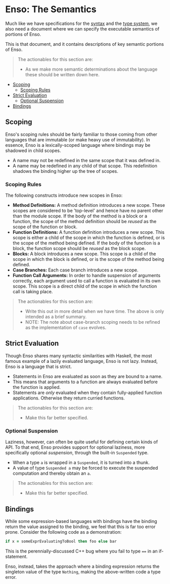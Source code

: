# Enso: The Semantics
Much like we have specifications for the [syntax](../syntax/syntax.md) and the
[type system](../types/types.md), we also need a document where we can specify
the executable semantics of portions of Enso.

This is that document, and it contains descriptions of key semantic portions of
Enso.

> The actionables for this section are:
>
> - As we make more semantic determinations about the language these should be
>   written down here.

<!-- MarkdownTOC levels="2,3" autolink="true" -->

- [Scoping](#scoping)
    - [Scoping Rules](#scoping-rules)
- [Strict Evaluation](#strict-evaluation)
    - [Optional Suspension](#optional-suspension)
- [Bindings](#bindings)

<!-- /MarkdownTOC -->

## Scoping
Enso's scoping rules should be fairly familiar to those coming from other
languages that are immutable (or make heavy use of immutability). In essence,
Enso is a lexically-scoped language where bindings may be shadowed in child
scopes.

- A name may not be redefined in the same scope that it was defined in.
- A name may be redefined in any child of that scope. This redefinition shadows
  the binding higher up the tree of scopes.

### Scoping Rules
The following constructs introduce new scopes in Enso:

- **Method Definitions:** A method definition introduces a new scope. These
  scopes are considered to be 'top-level' and hence have no parent other than
  the module scope. If the body of the method is a block or a function, the
  scope of the method definition should be _reused_ as the scope of the
  function or block.
- **Function Definitions:** A function definition introduces a new scope. This
  scope is either a child of the scope in which the function is defined, or is
  the scope of the method being defined. If the body of the function is a block,
  the function scope should be _reused_ as the block scope.
- **Blocks:** A block introduces a new scope. This scope is a child of the scope
  in which the block is defined, or is the scope of the method being defined.
- **Case Branches:** Each case branch introduces a new scope.
- **Function Call Arguments:** In order to handle suspension of arguments
  correctly, each argument used to call a function is evaluated in its own
  scope. This scope is a direct child of the scope in which the function call is
  taking place.

> The actionables for this section are:
>
> - Write this out in more detail when we have time. The above is only intended
>   as a brief summary.
> - NOTE: The note about case-branch scoping needs to be refined as the
>   implementation of `case` evolves.

## Strict Evaluation
Though Enso shares many syntactic similarities with Haskell, the most famous
example of a lazily evaluated language, Enso is not lazy. Instead, Enso is a
language that is strict.

- Statements in Enso are evaluated as soon as they are bound to a name.
- This means that arguments to a function are always evaluated before the
  function is applied.
- Statements are _only_ evaluated when they contain fully-applied function
  applications. Otherwise they return curried functions.

> The actionables for this section are:
>
> - Make this far better specified.

### Optional Suspension
Laziness, however, can often be quite useful for defining certain kinds of API.
To that end, Enso provides support for optional laziness, more specifically
optional _suspension_, through the built-in `Suspended` type.

- When a type `a` is wrapped in a `Suspended`, it is turned into a thunk.
- A value of type `Suspended a` may be forced to execute the suspended
  computation and thereby obtain an `a`.

> The actionables for this section are:
>
> - Make this far better specified.

## Bindings
While some expression-based languages with bindings have the binding return the
value assigned to the binding, we feel that this is far too error prone.
Consider the following code as a demonstration:

```ruby
if x = someExprEvaluatingToBool then foo else bar
```

This is the perennially-discussed C++ bug where you fail to type `==` in an
if-statement.

Enso, instead, takes the approach where a binding expression returns the
singleton value of the type `Nothing`, making the above-written code a type
error.

